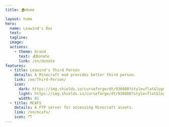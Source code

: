 ```yaml
---
title: 🏠Home

layout: home
hero:
  name: Leawind's Doc
  text:
  tagline:
  image: 
  actions:
    - theme: brand
      text: 💰Donate
      link: /en/donate
features:
  - title: Leawind's Third Person
    details: A Minecraft mod provides better third person.
    link: /en/Third-Person/
    icon: 
      dark: https://img.shields.io/curseforge/dt/930880?style=flat&logo=curseforge&logoColor=f16436&label=%20&color=4f4f4f
      light: https://img.shields.io/curseforge/dt/930880?style=flat&logo=curseforge&logoColor=4f4f4f&label=%20&color=f16436
      width: 81
  - title: MCAFS
    details: A FTP server for accessing Minecraft assets.
    link: /en/mcafs/
    icon: 🗂
---
```

